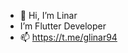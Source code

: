 - 👋  Hi, I’m Linar
-  I’m Flutter Developer
- 📫  https://t.me/glinar94

<!---
glin94/glin94 is a ✨ special ✨ repository because its `README.md` (this file) appears on your GitHub profile.
You can click the Preview link to take a look at your changes.
--->
